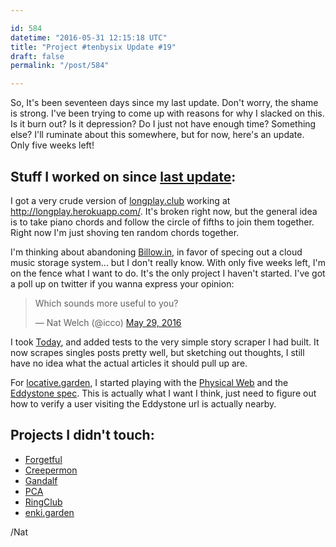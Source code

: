 ```yaml
---

id: 584
datetime: "2016-05-31 12:15:18 UTC"
title: "Project #tenbysix Update #19"
draft: false
permalink: "/post/584"

---
```


So, It's been seventeen days since my last update. Don't worry, the shame is strong. I've been trying to come up with reasons for why I slacked on this. Is it burn out? Is it depression? Do I just not have enough time? Something else? I'll ruminate about this somewhere, but for now, here's an update. Only five weeks left!

## Stuff I worked on since [last update](https://writing.natwelch.com/post/582):

I got a very crude version of [longplay.club](https://github.com/icco/longplay.club) working at http://longplay.herokuapp.com/. It's broken right now, but the general idea is to take piano chords and follow the circle of fifths to join them together. Right now I'm just shoving ten random chords together.

I'm thinking about abandoning [Billow.in](https://github.com/icco/billowin), in favor of specing out a cloud music storage system... but I don't really know. With only five weeks left, I'm on the fence what I want to do. It's the only project I haven't started. I've got a poll up on twitter if you wanna express your opinion:

<blockquote class="twitter-tweet" data-lang="en"><p lang="en" dir="ltr">Which sounds more useful to you?</p>&mdash; Nat Welch (@icco) <a href="https://twitter.com/icco/status/737035822382338049">May 29, 2016</a></blockquote>

I took [Today](https://web.archive.org/web/20180611035045/https://github.com/icco/today), and added tests to the very simple story scraper I had built. It now scrapes singles posts pretty well, but sketching out thoughts, I still have no idea what the actual articles it should pull up are.

For [locative.garden](https://github.com/icco/locative.garden), I started playing with the [Physical Web](https://google.github.io/physical-web/) and the [Eddystone spec](https://developers.google.com/beacons/). This is actually what I want I think, just need to figure out how to verify a user visiting the Eddystone url is actually nearby.

## Projects I didn't touch:

 - [Forgetful](https://github.com/icco/forgetful)
 - [Creepermon](https://github.com/icco/creepermon)
 - [Gandalf](https://github.com/icco/gandalf)
 - [PCA](https://github.com/icco/pca)
 - [RingClub](https://github.com/icco/ringclub)
 - [enki.garden](https://github.com/icco/enki.garden)

/Nat


